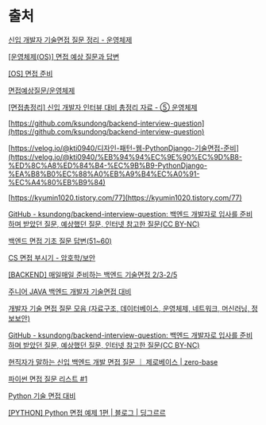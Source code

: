 # 출처

[신입 개발자 기술면접 질문 정리 - 운영체제](https://dev-coco.tistory.com/162)

[[운영체제(OS)] 면접 예상 질문과 답변](https://hyonee.tistory.com/95)

[[OS] 면접 준비](https://velog.io/@jeewoo1025/OS-면접-준비)

[면접예상질문/운영체제](https://velog.io/@bbkyoo/면접예상질문운영체제)

[[면접총정리] 신입 개발자 인터뷰 대비 총정리 자료 - ⑤ 운영체제](https://hoons-dev.tistory.com/95)



[https://github.com/ksundong/backend-interview-question](https://github.com/ksundong/backend-interview-question)

[https://velog.io/@kti0940/디자인-패턴-웹-PythonDjango-기술면접-준비](https://velog.io/@kti0940/%EB%94%94%EC%9E%90%EC%9D%B8-%ED%8C%A8%ED%84%B4-%EC%9B%B9-PythonDjango-%EA%B8%B0%EC%88%A0%EB%A9%B4%EC%A0%91-%EC%A4%80%EB%B9%84)

[https://kyumin1020.tistory.com/77](https://kyumin1020.tistory.com/77)


[GitHub - ksundong/backend-interview-question: 백엔드 개발자로 입사를 준비하며 받았던 질문, 예상했던 질문, 인터넷 참고한 질문(CC BY-NC)](https://github.com/ksundong/backend-interview-question)

[백엔드 면접 기초 질문 답변(51~60)](https://haejun0317.tistory.com/242)

[CS 면접 부시기 - 암호학/보안](https://lisoft.tistory.com/22)

[[BACKEND] 매일매일 준비하는 백엔드 기술면접 2/3-2/5](https://juran-devblog.tistory.com/211?category=915815)

[주니어 JAVA 백엔드 개발자 기술면접 대비](https://study-easy-coding.tistory.com/145)

[개발자 기술 면접 질문 모음 (자료구조, 데이터베이스, 운영체제, 네트워크, 머신러닝, 정보보안)](https://butter-shower.tistory.com/184)



[GitHub - ksundong/backend-interview-question: 백엔드 개발자로 입사를 준비하며 받았던 질문, 예상했던 질문, 인터넷 참고한 질문(CC BY-NC)](https://github.com/ksundong/backend-interview-question)

[현직자가 말하는 신입 백엔드 개발 면접 질문 ｜ 제로베이스  | zero-base](https://zero-base.co.kr/event/media_BE_school_qna)



[파이썬 면접 질문 리스트 #1](https://dev-jacob.tistory.com/entry/파이썬-면접-질문-리스트-1)

[Python 기술 면접 대비](https://shelling203.tistory.com/31)

[[PYTHON] Python 면접 예제 1편  |  블로그  | 딩그르르](https://dingrr.com/blog/post/python-python-면접-예제-1편)